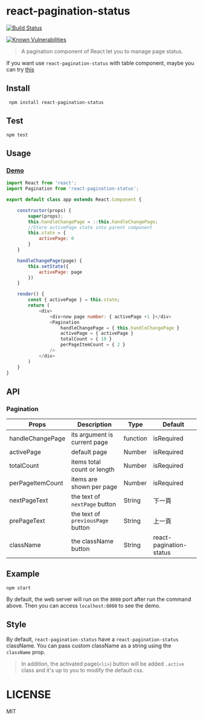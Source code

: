 # react-pagination-status

[![Build Status](https://travis-ci.org/addhome2001/react-pagination-status.svg?branch=master)](https://travis-ci.org/addhome2001/react-pagination-status)

[![Known Vulnerabilities](https://snyk.io/test/github/addhome2001/react-pagination-status/badge.svg)](https://snyk.io/test/github/addhome2001/react-pagination-status)

> A pagination component of React let you to manage page status.

If you want use `react-pagination-status` with table component, maybe you can try [this](https://www.npmjs.com/package/react-pagination-table)

## Install
```
 npm install react-pagination-status
```

## Test
```
npm test
```

## Usage

### [Demo]( https://addhome2001.github.io/react-pagination-status/)

````javascript
import React from 'react';
import Pagination from 'react-pagination-status';

export default class app extends React.Component {

    constructor(props) {
        super(props);
        this.handleChangePage = ::this.handleChangePage;
        //Store activePage state into parent component
        this.state = {
            activePage: 0
        }
    }

    handleChangePage(page) {
        this.setState({
            activePage: page
        })
    }

    render() {
        const { activePage } = this.state;
        return (
            <div>
                <div>now page number: { activePage +1 }</div>
                <Pagination
                    handleChangePage = { this.handleChangePage }
                    activePage = { activePage }
                    totalCount = { 10 }
                    perPageItemCount = { 2 }
                />
            </div>
        )
    }
}
````

## API

### Pagination

| Props        | Description                        | Type          | Default                  |
|------------------|------------------------------------|---------------|--------------------------|
| handleChangePage   |  its argument is current page          | function      | isRequired                      |
| activePage          | default page                       | Number        | isRequired                |
| totalCount            | items total count or length                 | Number        | isRequired                       |
| perPageItemCount  | items are shown per page           | Number        | isRequired                       |
| nextPageText         | the text of `nextPage` button                     | String        | 下一頁                    |
| prePageText         | the text of `previousPage` button                     | String        | 上一頁                    |
| className         | the className button                     | String        | react-pagination-status                   |



## Example
```
npm start
```

By default, the web server will run on the `8000` port after run the command above. Then you can access `localhost:8000` to see the demo.

## Style
By default, `react-pagination-status` have a `react-pagination-status` className. You can pass
custom className as a string using the `className` prop.

>In addition, the activated page(`<li>`) button will be added `.active`  class and it's up to you to modify the default css.

LICENSE
=======

MIT
